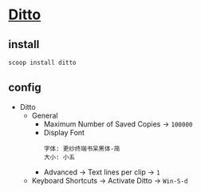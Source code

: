 # [Ditto](https://ditto-cp.sourceforge.io)

## install

```sh
scoop install ditto
```

## config

- Ditto
	- General
		- Maximum Number of Saved Copies → `100000`
		- Display Font
			```
			字体: 更纱终端书呆黑体-简
			大小: 小五
			```
		- Advanced → Text lines per clip → `1`
	- Keyboard Shortcuts → Activate Ditto → `Win-S-d`
